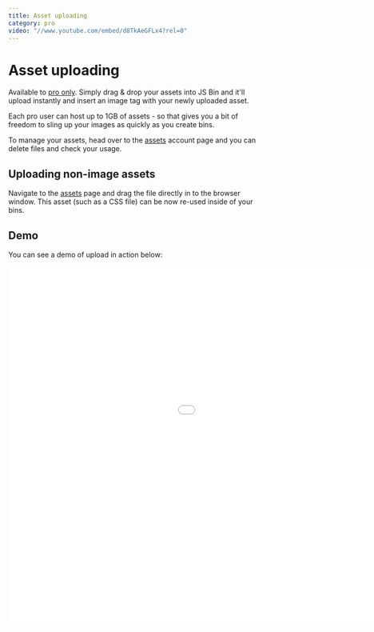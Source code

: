 ```yaml
---
title: Asset uploading
category: pro
video: "//www.youtube.com/embed/d8TkAeGFLx4?rel=0"
---
```

# Asset uploading

Available to [pro only](/upload). Simply drag & drop your assets into JS Bin and it'll upload instantly and insert an image tag with your newly uploaded asset.

Each pro user can host up to 1GB of assets - so that gives you a bit of freedom to sling up your images as quickly as you create bins.

To manage your assets, head over to the [assets](/account/assets) account page and you can delete files and check your usage.

## Uploading non-image assets

Navigate to the [assets](/account/assets) page and drag the file directly in to the browser window. This asset (such as a CSS file) can be now re-used inside of your bins.

## Demo

You can see a demo of upload in action below:

<div class="embed-container"><iframe width="1280" height="720" src="//www.youtube.com/embed/d8TkAeGFLx4?rel=0" frameborder="0" allowfullscreen></iframe></div>